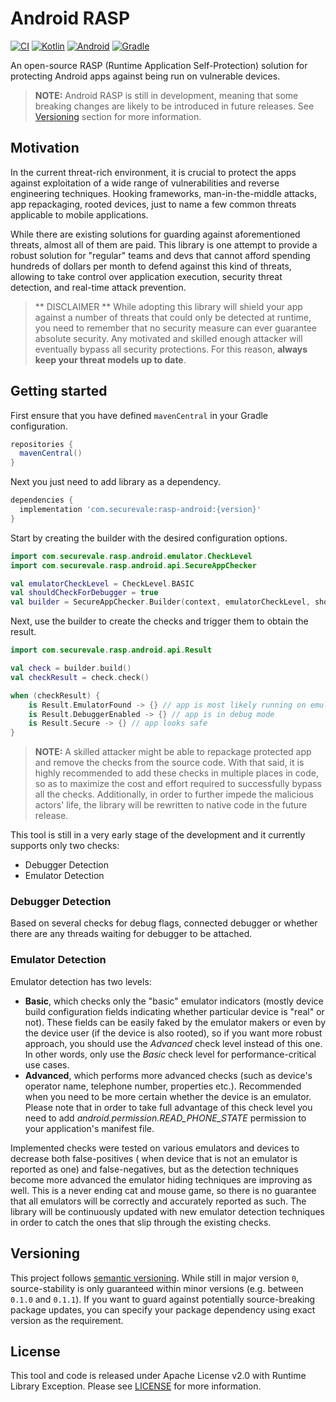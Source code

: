 # Android RASP

[![CI](https://github.com/securevale/android-rasp/actions/workflows/ci.yml/badge.svg)](https://github.com/securevale/android-rasp/actions/workflows/ci.yml)
[![Kotlin](https://img.shields.io/badge/kotlin-1.7.20-blue)](https://kotlinlang.org/docs/whatsnew1720.html)
[![Android](https://img.shields.io/badge/androidSDK-31-brightgreen)](https://developer.android.com/about/versions/12)
[![Gradle](https://img.shields.io/badge/gradle-7.4-green)](https://docs.gradle.org/7.4/release-notes.html)

An open-source RASP (Runtime Application Self-Protection) solution for protecting Android apps
against being run on vulnerable devices.

> **NOTE:** Android RASP is still in development, meaning that some breaking changes are likely to be introduced in future releases.
> See [Versioning](#versioning) section for more information.

## Motivation

In the current threat-rich environment, it is crucial to protect the apps against exploitation of a
wide range of vulnerabilities and reverse engineering techniques. Hooking frameworks,
man-in-the-middle attacks, app repackaging, rooted devices, just to name a few common threats
applicable to mobile applications.

While there are existing solutions for guarding against aforementioned threats, almost all of them
are paid. This library is one attempt to provide a robust solution for "regular" teams and devs that
cannot afford spending hundreds of dollars per month to defend against this kind of threats,
allowing to take control over application execution, security threat detection, and real-time attack
prevention.

> ** DISCLAIMER **
> While adopting this library will shield your app against a number of threats that could only be detected at runtime, you need to remember that no security measure can ever guarantee absolute security. Any motivated and skilled enough attacker will eventually bypass all security protections. For this reason, **always keep your threat models up to date**.

## Getting started

First ensure that you have defined `mavenCentral` in your Gradle configuration.

```groovy
repositories {
  mavenCentral()
}
```

Next you just need to add library as a dependency.

```groovy
dependencies {
  implementation 'com.securevale:rasp-android:{version}'
}
```

Start by creating the builder with the desired configuration options.

```kotlin
import com.securevale.rasp.android.emulator.CheckLevel
import com.securevale.rasp.android.api.SecureAppChecker

val emulatorCheckLevel = CheckLevel.BASIC
val shouldCheckForDebugger = true
val builder = SecureAppChecker.Builder(context, emulatorCheckLevel, shouldCheckForDebugger)
```

Next, use the builder to create the checks and trigger them to obtain the result.

```kotlin
import com.securevale.rasp.android.api.Result

val check = builder.build()
val checkResult = check.check()

when (checkResult) {
    is Result.EmulatorFound -> {} // app is most likely running on emulator
    is Result.DebuggerEnabled -> {} // app is in debug mode
    is Result.Secure -> {} // app looks safe
}
```

> **NOTE:** A skilled attacker might be able to repackage protected app and remove the checks from the source code.
> With that said, it is highly recommended to add these checks in multiple places in code, so as to maximize the cost and effort required to successfully bypass all the checks.
> Additionally, in order to further impede the malicious actors' life, the library will be rewritten to native code in the future release.

This tool is still in a very early stage of the development and it currently supports only two
checks:

- Debugger Detection
- Emulator Detection

### Debugger Detection

Based on several checks for debug flags, connected debugger or whether there are any threads waiting
for debugger to be attached.

### Emulator Detection

Emulator detection has two levels:

- **Basic**, which checks only the "basic" emulator indicators (mostly device build configuration
  fields indicating whether particular device is "real" or not). These fields can be easily faked by
  the emulator makers or even by the device user (if the device is also rooted), so if you want more
  robust approach, you should use the *Advanced* check level instead of this one. In other words, only use the *Basic* check level for performance-critical use cases.
- **Advanced**, which performs more advanced checks (such as device's operator name, telephone
  number, properties etc.). Recommended when you need to be more certain whether the device is an
  emulator. Please note that in order to take full advantage of this check level you need to add 
  *android.permission.READ_PHONE_STATE* permission to your application's manifest file.

Implemented checks were tested on various emulators and devices to decrease both false-positives (
when device that is not an emulator is reported as one) and false-negatives, but as the detection
techniques become more advanced the emulator hiding techniques are improving as well. This is a
never ending cat and mouse game, so there is no guarantee that all emulators will be correctly and
accurately reported as such. The library will be continuously updated with new emulator detection
techniques in order to catch the ones that slip through the existing checks.

## Versioning

This project follows [semantic versioning](https://semver.org/). While still in major version `0`,
source-stability is only guaranteed within minor versions (e.g. between `0.1.0` and `0.1.1`). If you
want to guard against potentially source-breaking package updates, you can specify your package
dependency using exact version as the requirement.

## License

This tool and code is released under Apache License v2.0 with Runtime Library Exception. Please
see [LICENSE](LICENSE) for more information.